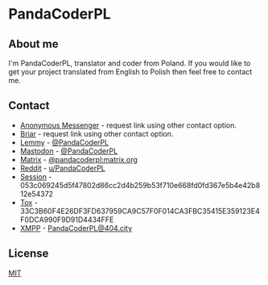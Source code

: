 # PandaCoderPL

## About me

I'm PandaCoderPL, translator and coder from Poland. If you would like to get your project translated from English to Polish then feel free to contact me.

## Contact

* [Anonymous Messenger](https://anonymousmessenger.ly/) - request link using other contact option.
* [Briar](https://briarproject.org/) - request link using other contact option.
* [Lemmy](https://lemmy.ml/) - [@PandaCoderPL](https://lemmy.ml/u/PandaCoderPL)
* [Mastodon](https://mastodon.technology/) - [@PandaCoderPL](https://mastodon.technology/@PandaCoderPL)
* [Matrix](https://matrix.org/) - [@pandacoderpl:matrix.org](https://matrix.to/#/@pandacoderpl:matrix.org)
* [Reddit](https://reddit.com/) - [u/PandaCoderPL](https://reddit.com/user/PandaCoderPL/)
* [Session](https://getsession.org/) - 053c069245d5f47802d86cc2d4b259b53f710e668fd0fd367e5b4e42b812e54372
* [Tox](https://tox.chat/) - 33C3B60F4E26DF3FD637959CA9C57F0F014CA3FBC35415E359123E4F0DCA990F9D91D4434FFE
* [XMPP](https://404.city/) - PandaCoderPL@404.city

## License

[MIT](LICENSE)
